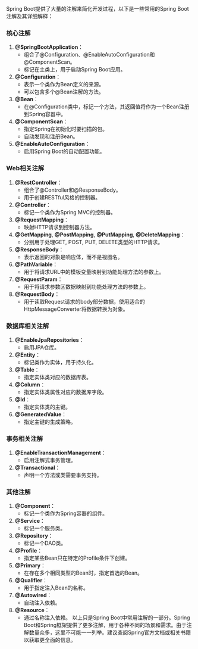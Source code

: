 Spring Boot提供了大量的注解来简化开发过程，以下是一些常用的Spring Boot注解及其详细解释：
### 核心注解
1. **@SpringBootApplication**：
   - 组合了@Configuration、@EnableAutoConfiguration和@ComponentScan。
   - 标记在主类上，用于启动Spring Boot应用。
2. **@Configuration**：
   - 表示一个类作为Bean定义的来源。
   - 可以包含多个@Bean注解的方法。
3. **@Bean**：
   - 在@Configuration类中，标记一个方法，其返回值将作为一个Bean注册到Spring容器中。
4. **@ComponentScan**：
   - 指定Spring在初始化时要扫描的包。
   - 自动发现和注册Bean。
5. **@EnableAutoConfiguration**：
   - 启用Spring Boot的自动配置功能。
### Web相关注解
1. **@RestController**：
   - 组合了@Controller和@ResponseBody。
   - 用于创建RESTful风格的控制器。
2. **@Controller**：
   - 标记一个类作为Spring MVC的控制器。
3. **@RequestMapping**：
   - 映射HTTP请求到控制器方法。
4. **@GetMapping**, **@PostMapping**, **@PutMapping**, **@DeleteMapping**：
   - 分别用于处理GET, POST, PUT, DELETE类型的HTTP请求。
5. **@ResponseBody**：
   - 表示返回的对象是响应体，而不是视图名。
6. **@PathVariable**：
   - 用于将请求URL中的模板变量映射到功能处理方法的参数上。
7. **@RequestParam**：
   - 用于将请求参数区数据映射到功能处理方法的参数上。
8. **@RequestBody**：
   - 用于读取Request请求的body部分数据，使用适合的HttpMessageConverter将数据转换为对象。
### 数据库相关注解
1. **@EnableJpaRepositories**：
   - 启用JPA仓库。
2. **@Entity**：
   - 标记类作为实体，用于持久化。
3. **@Table**：
   - 指定实体类对应的数据库表。
4. **@Column**：
   - 指定实体类属性对应的数据库字段。
5. **@Id**：
   - 指定实体类的主键。
6. **@GeneratedValue**：
   - 指定主键的生成策略。
### 事务相关注解
1. **@EnableTransactionManagement**：
   - 启用注解式事务管理。
2. **@Transactional**：
   - 声明一个方法或类需要事务支持。
### 其他注解
1. **@Component**：
   - 标记一个类作为Spring容器的组件。
2. **@Service**：
   - 标记一个服务类。
3. **@Repository**：
   - 标记一个DAO类。
4. **@Profile**：
   - 指定某些Bean只在特定的Profile条件下创建。
5. **@Primary**：
   - 在存在多个相同类型的Bean时，指定首选的Bean。
6. **@Qualifier**：
   - 用于指定注入Bean的名称。
7. **@Autowired**：
   - 自动注入依赖。
8. **@Resource**：
   - 通过名称注入依赖。
以上只是Spring Boot中常用注解的一部分。Spring Boot和Spring框架提供了更多注解，用于各种不同的场景和需求。由于注解数量众多，这里不可能一一列举。建议查阅Spring官方文档或相关书籍以获取更全面的信息。
